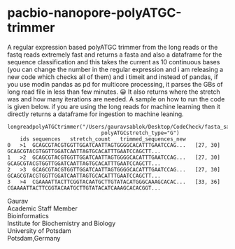 # pacbio-nanopore-polyATGC-trimmer
A regular expression based polyATGC trimmer from the long reads or the fastq reads extremely fast and returns a fasta and also a dataframe for the sequence classification and this takes the current as 10 continuous bases (you can change the number in the regular expression and i am releasing a new code which checks all of them) and i timeit and instead of pandas, if you use modin pandas as pd for multicore processing, it parses the GBs of long read file in less than few minutes. 😀 It also returns where the stretch was and how many iterations are needed. A sample on how to run the code is given below. if you are using the long reads for machine learning then it directly returns a dataframe for ingestion to machine leaning.

```
longreadpolyATGCtrimmer("/Users/gauravsablok/Desktop/CodeCheck/fasta_sample_datasets/test_sample_short.fasta",
                              polyATGCstretch_type="G")
	ids	sequences	stretch_count	trimmed_sequences_new
0	>1	GCAGCGTACGTGGTTGGATCAATTAGTGGGGCACATTTGAATCCAG...	[27, 30]	GCAGCGTACGTGGTTGGATCAATTAGTGCACATTTGAATCCAGCTT...
1	>2	GCAGCGTACGTGGTTGGATCAATTAGTGGGGCACATTTGAATCCAG...	[27, 30]	GCAGCGTACGTGGTTGGATCAATTAGTGCACATTTGAATCCAGCTT...
2	>3	GCAGCGTACGTGGTTGGATCAATTAGTGGGGCACATTTGAATCCAG...	[27, 30]	GCAGCGTACGTGGTTGGATCAATTAGTGCACATTTGAATCCAGCTT...
3	>4	CGAAAATTACTTCGGTACAATGCTTGTATACATGGGCAAAGCACAC...	[33, 36]	CGAAAATTACTTCGGTACAATGCTTGTATACATCAAAGCACACGGT...
```
Gaurav \
Academic Staff Member \
Bioinformatics \
Institute for Biochemistry and Biology \
University of Potsdam \
Potsdam,Germany
